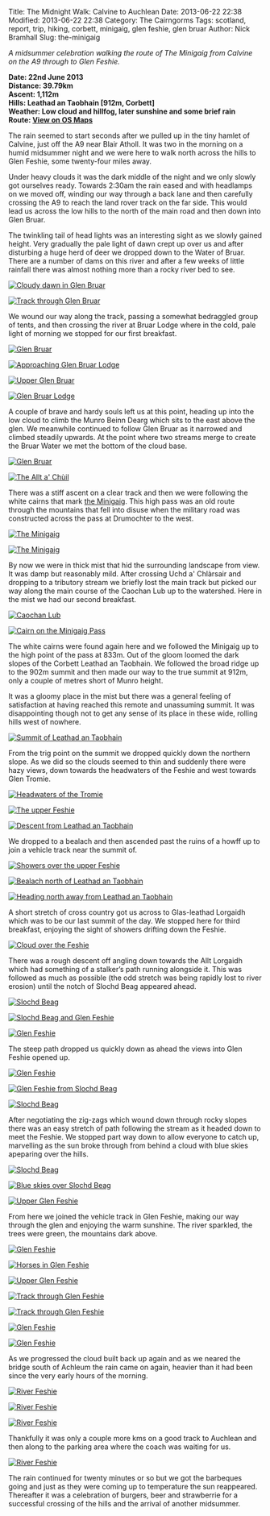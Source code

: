 Title: The Midnight Walk: Calvine to Auchlean
Date: 2013-06-22 22:38
Modified: 2013-06-22 22:38
Category:  The Cairngorms
Tags: scotland, report, trip, hiking, corbett, minigaig, glen feshie, glen bruar
Author: Nick Bramhall
Slug: the-minigaig

_A midsummer celebration walking the route of The Minigaig from Calvine on the A9 through to Glen Feshie._

**Date: 22nd June 2013  
Distance: 39.79km  
Ascent: 1,112m  
Hills: Leathad an Taobhain [912m, Corbett]  
Weather: Low cloud and hillfog, later sunshine and some brief rain  
Route: [View on OS Maps](https://www.invertedworld.co.uk/hillwalking/trip/214)**

The rain seemed to start seconds after we pulled up in the tiny hamlet of Calvine, just off the A9 near Blair Atholl. It was two in the morning on a humid midsummer night and we were here to walk north across the hills to Glen Feshie, some twenty-four miles away. 

<!--more-->

Under heavy clouds it was the dark middle of the night and we only slowly got ourselves ready. Towards 2:30am the rain eased and with headlamps on we moved off, winding our way through a back lane and then carefully crossing the A9 to reach the land rover track on the far side. This would lead us across the low hills to the north of the main road and then down into Glen Bruar.

The twinkling tail of head lights was an interesting sight as we slowly gained height. Very gradually the pale light of dawn crept up over us and after disturbing a huge herd of deer we dropped down to the Water of Bruar. There are a number of dams on this river and after a few weeks of little rainfall there was almost nothing more than a rocky river bed to see.

[![Cloudy dawn in Glen Bruar](http://farm4.staticflickr.com/3827/9130959124_3566752ee2_b.jpg)](http://flic.kr/p/eUSy2J "Cloudy dawn in Glen Bruar by Nick Bramhall, on Flickr")

[![Track through Glen Bruar](http://farm8.staticflickr.com/7449/9130954606_d3fbf61fc9_b.jpg)](http://flic.kr/p/eUSwFQ "Track through Glen Bruar by Nick Bramhall, on Flickr")

We wound our way along the track, passing a somewhat bedraggled group of tents, and then crossing the river at Bruar Lodge where in the cold, pale light of morning we stopped for our first breakfast.

[![Glen Bruar](http://farm4.staticflickr.com/3689/9130946834_4a56fee663_b.jpg)](http://flic.kr/p/eUSunQ "Glen Bruar by Nick Bramhall, on Flickr")

[![Approaching Glen Bruar Lodge](http://farm4.staticflickr.com/3812/9128728917_af31040b8f_b.jpg)](http://flic.kr/p/eUF84T "Approaching Glen Bruar Lodge by Nick Bramhall, on Flickr")

[![Upper Glen Bruar](http://farm4.staticflickr.com/3731/9130925000_7567760c7f_b.jpg)](http://flic.kr/p/eUSnTo "Upper Glen Bruar by Nick Bramhall, on Flickr")

[![Glen Bruar Lodge](http://farm8.staticflickr.com/7283/9130918436_7c12753265_b.jpg)](http://flic.kr/p/eUSkWd "Glen Bruar Lodge by Nick Bramhall, on Flickr")

A couple of brave and hardy souls left us at this point, heading up into the low cloud to climb the Munro Beinn Dearg which sits to the east above the glen. We meanwhile continued to follow Glen Bruar as it narrowed and climbed steadily upwards. At the point where two streams merge to create the Bruar Water we met the bottom of the cloud base.

[![Glen Bruar](http://farm4.staticflickr.com/3831/9128701091_6346bd6321_b.jpg)](http://flic.kr/p/eUEYN8 "Glen Bruar by Nick Bramhall, on Flickr")

[![The Allt a' Chùil](http://farm3.staticflickr.com/2875/9128694955_361b8a6b07_b.jpg)](http://flic.kr/p/eUEWYk "The Allt a' Chùil by Nick Bramhall, on Flickr")

There was a stiff ascent on a clear track and then we were following the white cairns that mark [the Minigaig](http://www.heritagepaths.co.uk/pathdetails.php?path=212).  This high pass was an old route through the mountains that fell into disuse when the military road was constructed across the pass at Drumochter to the west.

[![The Minigaig](http://farm4.staticflickr.com/3830/9128688469_17d80ace3a_b.jpg)](http://flic.kr/p/eUEV3v "The Minigaig by Nick Bramhall, on Flickr")

[![The Minigaig](http://farm6.staticflickr.com/5522/9128679805_2988c047c3_b.jpg)](http://flic.kr/p/eUESt8 "The Minigaig by Nick Bramhall, on Flickr")

By now we were in thick mist that hid the surrounding landscape from view. It was damp but reasonably mild. After crossing Uchd a' Chlàrsair and dropping to a tributory stream we briefly lost the main track but picked our way along the main course of the Caochan Lub up to the watershed. Here in the mist we had our second breakfast.

[![Caochan Lub](http://farm6.staticflickr.com/5519/9128673217_9330d570ee_b.jpg)](http://flic.kr/p/eUEQvx "Caochan Lub by Nick Bramhall, on Flickr")

[![Cairn on the Minigaig Pass](http://farm4.staticflickr.com/3807/9128666353_00408ef1ed_b.jpg)](http://flic.kr/p/eUENtc "Cairn on the Minigaig Pass by Nick Bramhall, on Flickr")

The white cairns were found again here and we followed the Minigaig up to the high point of the pass at 833m. Out of the gloom loomed the dark slopes of the Corbett Leathad an Taobhain. We followed the broad ridge up to the 902m summit and then made our way to the true summit at 912m, only a couple of metres short of Munro height. 

It was a gloomy place in the mist but there was a general feeling of satisfaction at having reached this remote and unassuming summit. It was disappointing though not to get any sense of its place in these wide, rolling hills west of nowhere.

[![Summit of Leathad an Taobhain](http://farm8.staticflickr.com/7402/9130868596_bc00350d5a_b.jpg)](http://flic.kr/p/eUS67U "Summit of Leathad an Taobhain by Nick Bramhall, on Flickr")

From the trig point on the summit we dropped quickly down the northern slope. As we did so the clouds seemed to thin and suddenly there were hazy views, down towards the headwaters of the Feshie and west towards Glen Tromie.

[![Headwaters of the Tromie](http://farm8.staticflickr.com/7380/9128646249_e1021de0f9_b.jpg)](http://flic.kr/p/eUEGuz "Headwaters of the Tromie by Nick Bramhall, on Flickr")

[![The upper Feshie](http://farm3.staticflickr.com/2885/9130836610_e5585341e2_b.jpg)](http://flic.kr/p/eURVBq "The upper Feshie by Nick Bramhall, on Flickr")

[![Descent from Leathad an Taobhain](http://farm3.staticflickr.com/2854/9128633869_4e01651982_b.jpg)](http://flic.kr/p/eUECP8 "Descent from Leathad an Taobhain by Nick Bramhall, on Flickr")

We dropped to a bealach and then ascended past the ruins of a howff up to join a vehicle track near the summit of. 

[![Showers over the upper Feshie](http://farm4.staticflickr.com/3803/9130826734_2b78f88129_b.jpg)](http://flic.kr/p/eURSF9 "Showers over the upper Feshie by Nick Bramhall, on Flickr")

[![Bealach north of Leathad an Taobhain](http://farm3.staticflickr.com/2850/9130810414_61f07e985a_b.jpg)](http://flic.kr/p/eURMPL "Bealach north of Leathad an Taobhain by Nick Bramhall, on Flickr")

[![Heading north away from Leathad an Taobhain](http://farm3.staticflickr.com/2850/9130792626_0c4b5870d9_b.jpg)](http://flic.kr/p/eURGx5 "Heading north away from Leathad an Taobhain by Nick Bramhall, on Flickr")

A short stretch of cross country got us across to Glas-leathad Lorgaidh which was to be our last summit of the day. We stopped here for third breakfast, enjoying the sight of showers drifting down the Feshie.

[![Cloud over the Feshie](http://farm8.staticflickr.com/7309/9130783924_d826530fa7_b.jpg)](http://flic.kr/p/eURDX3 "Cloud over the Feshie by Nick Bramhall, on Flickr")

There was a rough descent off angling down towards the Allt Lorgaidh which had something of a stalker’s path running alongside it. This was followed as much as possible (the odd stretch was being rapidly lost to river erosion) until the notch of Slochd Beag appeared ahead. 

[![Slochd Beag](http://farm6.staticflickr.com/5520/9130774062_40cc448cd3_b.jpg)](http://flic.kr/p/eURB21 "Slochd Beag by Nick Bramhall, on Flickr")

[![Slochd Beag and Glen Feshie](http://farm8.staticflickr.com/7390/9130753982_9760c1744c_b.jpg)](http://flic.kr/p/eURv3N "Slochd Beag and Glen Feshie by Nick Bramhall, on Flickr")

[![Glen Feshie](http://farm3.staticflickr.com/2824/9128529497_e31f12373f_b.jpg)](http://flic.kr/p/eUE6MB "Glen Feshie by Nick Bramhall, on Flickr")

The steep path dropped us quickly down as ahead the views into Glen Feshie opened up.

[![Glen Feshie](http://farm4.staticflickr.com/3796/9130733174_95eaf4257a_b.jpg)](http://flic.kr/p/eURoS3 "Glen Feshie by Nick Bramhall, on Flickr")

[![Glen Feshie from Slochd Beag](http://farm3.staticflickr.com/2820/9130706964_4e64755e4c_b.jpg)](http://flic.kr/p/eURg59 "Glen Feshie from Slochd Beag by Nick Bramhall, on Flickr")

[![Slochd Beag](http://farm8.staticflickr.com/7373/9130679602_cf69e23c70_b.jpg)](http://flic.kr/p/eUR7Wo "Slochd Beag by Nick Bramhall, on Flickr")

After negotiating the zig-zags which wound down through rocky slopes there was an easy stretch of path following the stream as it headed down to meet the Feshie. We stopped part way down to allow everyone to catch up, marvelling as the sun broke through from behind a cloud with blue skies apeparing over the hills.

[![Slochd Beag](http://farm8.staticflickr.com/7355/9130659666_841633a88a_b.jpg)](http://flic.kr/p/eUR21E "Slochd Beag by Nick Bramhall, on Flickr")

[![Blue skies over Slochd Beag](http://farm8.staticflickr.com/7436/9130650250_7e353238be_b.jpg)](http://flic.kr/p/eUQYdj "Blue skies over Slochd Beag by Nick Bramhall, on Flickr")

[![Upper Glen Feshie](http://farm8.staticflickr.com/7418/9130644920_e538127217_b.jpg)](http://flic.kr/p/eUQWCq "Upper Glen Feshie by Nick Bramhall, on Flickr")

From here we joined the vehicle track in Glen Feshie, making our way through the glen and enjoying the warm sunshine. The river sparkled, the trees were green, the mountains dark above. 

[![Glen Feshie](http://farm6.staticflickr.com/5475/9130617716_63ff19e7b8_b.jpg)](http://flic.kr/p/eUQNxo "Glen Feshie by Nick Bramhall, on Flickr")

[![Horses in Glen Feshie](http://farm3.staticflickr.com/2843/9130623842_3e505628d0_b.jpg)](http://flic.kr/p/eUQQn1 "Horses in Glen Feshie by Nick Bramhall, on Flickr")

[![Upper Glen Feshie](http://farm6.staticflickr.com/5513/9108815045_6c0f1825cb_b.jpg)](http://flic.kr/p/eSV4ng "Upper Glen Feshie by Nick Bramhall, on Flickr")

[![Track through Glen Feshie](http://farm6.staticflickr.com/5445/9130583732_360b4a6541_b.jpg)](http://flic.kr/p/eUQCrs "Track through Glen Feshie by Nick Bramhall, on Flickr")

[![Track through Glen Feshie](http://farm4.staticflickr.com/3755/9128352347_2598cf3489_b.jpg)](http://flic.kr/p/eUDc8i "Track through Glen Feshie by Nick Bramhall, on Flickr")

[![Glen Feshie](http://farm4.staticflickr.com/3710/9128345473_b16d97a8cf_b.jpg)](http://flic.kr/p/eUDa5M "Glen Feshie by Nick Bramhall, on Flickr")

[![Glen Feshie](http://farm3.staticflickr.com/2846/9128340771_8d9124c1e3_b.jpg)](http://flic.kr/p/eUD8FH "Glen Feshie by Nick Bramhall, on Flickr")

As we progressed the cloud built back up again and as we neared the bridge south of Achleum the rain came on again, heavier than it had been since the very early hours of the morning. 

[![River Feshie](http://farm8.staticflickr.com/7384/9128300909_967def12da_b.jpg)](http://flic.kr/p/eUCVQr "River Feshie by Nick Bramhall, on Flickr")

[![River Feshie](http://farm6.staticflickr.com/5321/9128289205_c235d7d7dd_b.jpg)](http://flic.kr/p/eUCSmD "River Feshie by Nick Bramhall, on Flickr")

[![River Feshie](http://farm6.staticflickr.com/5348/9128264047_190edc12e0_b.jpg)](http://flic.kr/p/eUCJST "River Feshie by Nick Bramhall, on Flickr")

Thankfully it was only a couple more kms on a good track to Auchlean and then along to the parking area where the coach was waiting for us.

[![River Feshie](http://farm8.staticflickr.com/7347/9154721494_e5e9247951_b.jpg)](http://flic.kr/p/eWYkKL "River Feshie by Nick Bramhall, on Flickr")

The rain continued for twenty minutes or so but we got the barbeques going and just as they were coming up to temperature the sun reappeared. Thereafter it was a celebration of burgers, beer and strawberrie for a successful crossing of the hills and the arrival of another midsummer.